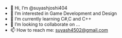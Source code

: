 - 👋 Hi, I’m @suyashjoshi404
- 👀 I’m interested in Game Development and Design
- 🌱 I’m currently learning C#,C and C++
- 💞️ I’m looking to collaborate on ...
- 📫 How to reach me: suyash4502@gmail.com

<!---
suyashjoshi404/suyashjoshi404 is a ✨ special ✨ repository because its `README.md` (this file) appears on your GitHub profile.
You can click the Preview link to take a look at your changes.
--->
